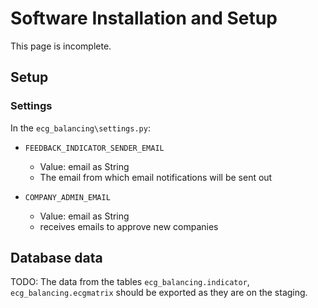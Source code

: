 # Software Installation and Setup

This page is incomplete.

## Setup

### Settings

In the ``ecg_balancing\settings.py``:

* ``FEEDBACK_INDICATOR_SENDER_EMAIL``
    * Value: email as String
    * The email from which email notifications will be sent out 

* ``COMPANY_ADMIN_EMAIL``
    * Value: email as String
    * receives emails to approve new companies

## Database data

TODO: The data from the tables ``ecg_balancing.indicator``, ``ecg_balancing.ecgmatrix`` should be exported as they are on the staging.
